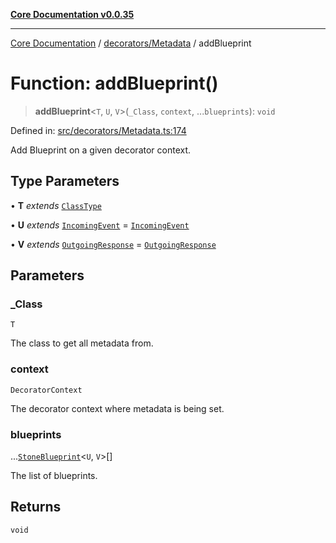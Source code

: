 [**Core Documentation v0.0.35**](../../../README.md)

***

[Core Documentation](../../../modules.md) / [decorators/Metadata](../README.md) / addBlueprint

# Function: addBlueprint()

> **addBlueprint**\<`T`, `U`, `V`\>(`_Class`, `context`, ...`blueprints`): `void`

Defined in: [src/decorators/Metadata.ts:174](https://github.com/stonemjs/core/blob/c9d95b58ccfb8efcaba0bed7bbf19084836cc28d/src/decorators/Metadata.ts#L174)

Add Blueprint on a given decorator context.

## Type Parameters

• **T** *extends* [`ClassType`](../../../definitions/type-aliases/ClassType.md)

• **U** *extends* [`IncomingEvent`](../../../events/IncomingEvent/classes/IncomingEvent.md) = [`IncomingEvent`](../../../events/IncomingEvent/classes/IncomingEvent.md)

• **V** *extends* [`OutgoingResponse`](../../../events/OutgoingResponse/classes/OutgoingResponse.md) = [`OutgoingResponse`](../../../events/OutgoingResponse/classes/OutgoingResponse.md)

## Parameters

### \_Class

`T`

The class to get all metadata from.

### context

`DecoratorContext`

The decorator context where metadata is being set.

### blueprints

...[`StoneBlueprint`](../../../options/StoneBlueprint/interfaces/StoneBlueprint.md)\<`U`, `V`\>[]

The list of blueprints.

## Returns

`void`
